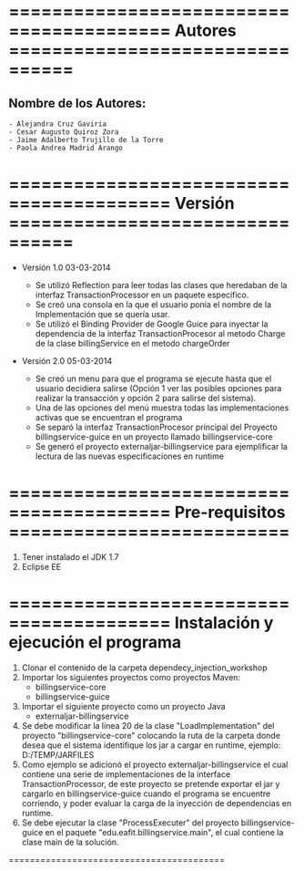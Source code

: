 =========================================
Autores  ================================
=========================================

Nombre de los Autores:
----------------------
	- Alejandra Cruz Gaviria
	- Cesar Augusto Quiroz Zora
	- Jaime Adalberto Trujillo de la Torre 
	- Paola Andrea Madrid Arango 

=========================================
Versión ================================
=========================================

* Versión 1.0 03-03-2014
	- Se utilizó Reflection para leer todas las clases que heredaban de la interfaz TransactionProcessor en un paquete específico.
	- Se creó una consola en la que el usuario ponía el nombre de la Implementación que se quería usar.
	- Se utilizó el Binding Provider de Google Guice para inyectar la dependencia de la interfaz TransactionProcesor al metodo Charge de la clase billingService en el metodo chargeOrder
    
* Versión 2.0 05-03-2014 
	- Se creó un menu para que el programa se ejecute hasta que el usuario decidiera salirse (Opción 1 ver las posibles opciones para realizar la transacción y opción 2 para salirse del sistema).
	- Una de las opciones del menú muestra todas las implementaciones activas que se encuentran el programa 
	- Se separó la interfaz TransactionProcesor principal del Proyecto billingservice-guice en un proyecto llamado billingservice-core 
	- Se generó el proyecto externaljar-billingservice para ejemplificar la lectura de las nuevas especificaciones en runtime

=========================================
Pre-requisitos ==========================
=========================================

1. Tener instalado el JDK 1.7
2. Eclipse EE 
	  
=========================================
Instalación y ejecución el programa
=========================================

1. Clonar el contenido de la carpeta dependecy_injection_workshop
2. Importar los siguientes proyectos como proyectos Maven:
	- billingservice-core
	- billingservice-guice
3. Importar el siguiente proyecto como un proyecto Java
	- externaljar-billingservice
4. Se debe modificar la línea 20 de la clase "LoadImplementation" del proyecto "billingservice-core" colocando la ruta de la carpeta donde desea que el sistema identifique los jar a cargar en runtime, ejemplo: D:/TEMP/JARFILES
5. Como ejemplo se adicionó el proyecto externaljar-billingservice el cual contiene una serie de implementaciones de la interface TransactionProcessor, de este proyecto se pretende exportar el jar y cargarlo en billingservice-guice cuando el programa se encuentre corriendo, y poder evaluar la carga de la inyección de dependencias en runtime.
6. Se debe ejecutar la clase "ProcessExecuter" del proyecto billingservice-guice en el paquete "edu.eafit.billingservice.main", el cual contiene la clase main de la solución.

=========================================
